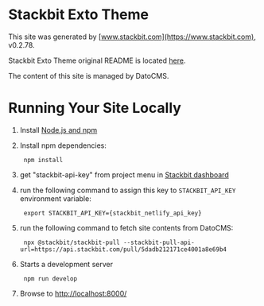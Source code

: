 # Stackbit Exto Theme

This site was generated by [www.stackbit.com](https://www.stackbit.com), v0.2.78.

Stackbit Exto Theme original README is located [here](./README.theme.md).

The content of this site is managed by DatoCMS.

# Running Your Site Locally

1. Install [Node.js and npm](https://nodejs.org/en/)

1. Install npm dependencies:

        npm install

1. get "stackbit-api-key" from project menu in [Stackbit dashboard](https://app.stackbit.com/dashboard)

1. run the following command to assign this key to `STACKBIT_API_KEY` environment variable:

        export STACKBIT_API_KEY={stackbit_netlify_api_key}

1. run the following command to fetch site contents from DatoCMS:

        npx @stackbit/stackbit-pull --stackbit-pull-api-url=https://api.stackbit.com/pull/5dadb212171ce4001a8e69b4

1. Starts a development server

        npm run develop

1. Browse to [http://localhost:8000/](http://localhost:8000/)
